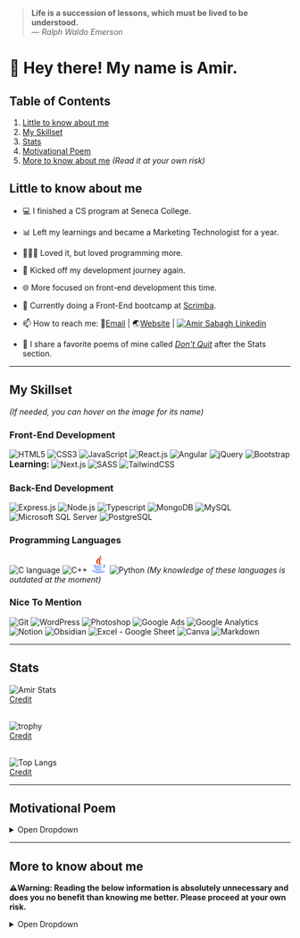 > <b>Life is a succession of lessons, which must be lived to be understood.</b>
> <br/>— <cite>Ralph Waldo Emerson</cite>

<!-- <img alt="Arsenicolos log - a special equilateral triangle" src="./Logo-3.png" height="32" width="32"/> -->

# 👋 Hey there! My name is Amir.

## Table of Contents
1. [Little to know about me](#little-to-know-about-me)
2. [My Skillset](#my-skillset)
3. [Stats](#stats)
4. [Motivational Poem](#motivational-poem)
5. [More to know about me](#more-to-know-about-me) <em>(Read it at your own risk)</em>

## Little to know about me
- 💻 I finished a CS program at Seneca College.
- 📊 Left my learnings and became a Marketing Technologist for a year.
- 👨🏻‍💻 Loved it, but loved programming more.
- 🚀 Kicked off my development journey again.
- 🌐 More focused on front-end development this time.
- 🌱 Currently doing a Front-End bootcamp at [Scrimba](https://scrimba.com). 

- 📫 How to reach me: 📧[Email](mailto:info@arsenicolos.com) | 🌏[Website](https://arsenicolos.com) | [![Amir Sabagh Linkedin](https://img.shields.io/badge/Amir%20Sabagh-blue?style=plastic&logo=linkedin&labelColor=blue)](https://linkedin.com/in/arsenicolos) 
- 🤔 I share a favorite poems of mine called [*Don't Quit*](#motivational-poem) after the Stats section.
---
## My Skillset
<em>(If needed, you can hover on the image for its name)</em>
### Front-End Development
<img height="32" width="32" src="https://cdn.simpleicons.org/html5" title="HTML5" alt="HTML5" /> <img title="CSS3" alt="CSS3" height="32" width="32" src="https://cdn.simpleicons.org/css3" /> <img title="JavaScript" alt="JavaScript" height="32" width="32" src="https://cdn.simpleicons.org/javascript" /> <img title="React.js" alt="React.js" height="32" width="32" src="https://cdn.simpleicons.org/react" /> <img title="Angular" alt="Angular" height="32" width="32" src="https://cdn.simpleicons.org/angular" /> <img title="jQuery" alt="jQuery" height="32" width="32" src="https://cdn.simpleicons.org/jquery" /> <img title="Bootstrap" alt="Bootstrap" height="32" width="32" src="https://cdn.simpleicons.org/bootstrap" />
<b style="font-size:1.1em;height:">Learning: </b> <img title="Next.js" alt="Next.js" height="32" width="32" src="https://cdn.simpleicons.org/nextdotjs/gray" /> <img title="SASS" alt="SASS" height="32" width="32" src="https://cdn.simpleicons.org/sass" /> <img title="TailwindCSS" alt="TailwindCSS" height="32" width="32" src="https://cdn.simpleicons.org/tailwindcss" />

### Back-End Development
<img title="Express.js" alt="Express.js" height="32" width="32" src="https://cdn.simpleicons.org/express/gray" /> <img title="Node.js" alt="Node.js" height="32" width="32" src="https://cdn.simpleicons.org/nodedotjs" /> <img title="Typescript" alt="Typescript" height="32" width="32" src="https://cdn.simpleicons.org/typescript" /> <img title="MongoDB" alt="MongoDB" height="32" width="32" src="https://cdn.simpleicons.org/mongodb" /> <img title="MySQL" alt="MySQL" height="32" width="32" src="https://cdn.simpleicons.org/mysql" /> <img title="Microsoft SQL Server" alt="Microsoft SQL Server" height="32" width="32" src="https://cdn.simpleicons.org/microsoftsqlserver" /> <img title="PostgreSQL" alt="PostgreSQL" height="32" width="32" src="https://cdn.simpleicons.org/postgresql" />

### Programming Languages
<img title="C language" alt="C language" height="32" width="32" src="https://cdn.simpleicons.org/c" /> <img title="C++" alt="C++" height="32" width="32" src="https://cdn.simpleicons.org/cplusplus" /> <img title="Java" alt="Java" height="32" width="32" src="./java-logo.svg" /> <img title="Python" alt="Python" height="32" width="32" src="https://cdn.simpleicons.org/python" />
<em> (My knowledge of these languages is outdated at the moment)</em>

### Nice To Mention
<img title="Git" alt="Git" height="32" width="32" src="https://cdn.simpleicons.org/git" /> <img title="WordPress" alt="WordPress" height="32" width="32" src="https://cdn.simpleicons.org/wordpress" /> <img title="Photoshop" alt="Photoshop" height="32" width="32" src="https://cdn.simpleicons.org/adobephotoshop" /> <img title="Google Ads" alt="Google Ads" height="32" width="32" src="https://cdn.simpleicons.org/googleads" /> <img title="Google Analytics" alt="Google Analytics" height="32" width="32" src="https://cdn.simpleicons.org/googleanalytics" /> <img title="Notion" alt="Notion" height="32" width="32" src="https://cdn.simpleicons.org/notion/gray" /> <img title="Obsidian" alt="Obsidian" height="32" width="32" src="https://cdn.simpleicons.org/obsidian" /> <img title="Excel - Google Sheet" alt="Excel - Google Sheet" height="32" width="32" src="https://cdn.simpleicons.org/microsoftexcel" /> <img title="Canva" alt="Canva" height="32" width="32" src="https://cdn.simpleicons.org/canva" /> <img title="Markdown" alt="Markdown" height="32" width="32" src="https://cdn.simpleicons.org/markdown/gray" />

---

## Stats

![Amir Stats](https://github-readme-stats.vercel.app/api?username=amir-the6th&count_private=true&show_icons=true&theme=material-palenight)
<br/>[Credit](https://github.com/anuraghazra/github-readme-stats)
<br/><br/>
  
![trophy](https://github-profile-trophy.vercel.app/?username=amir-the6th&theme=discord&margin-w=10&margin-h=10&rank=SECRET,SSS,SS,S,AAA,AA,A,B,C&row=2&column=4)
<br/>[Credit](https://github.com/ryo-ma/github-profile-trophy)
<br/><br/>
  
![Top Langs](https://github-readme-stats.vercel.app/api/top-langs/?username=amir-the6th&layout=compact)
<br/>[Credit](https://github.com/anuraghazra/github-readme-stats)
  
---

## Motivational Poem

<details>
  
<summary>Open Dropdown</summary>
<br>

***Don't Quit!***
<br>
<cite>by: *Edgar Albert Guest*</cite>
  
> “When things go wrong, as they sometimes will,<br/>
> When the road you’re trudging seems all uphill,<br/>
> When the funds are low and the debts are high,<br/>
> And you want to smile, but you have to sigh,<br/>
> When care is pressing you down a bit,<br/>
> Rest, if you must, but don’t you quit.<br/>
> 
> Life is queer with its twists and turns,<br/>
> As every one of us sometimes learns,<br/>
> And many a failure turns about,<br/>
> When he might have won had he stuck it out;<br/>
> Don’t give up though the pace seems slow-<br/>
> You may succeed with another blow.<br/>
> 
> Often the goal is nearer than,<br/>
> It seems to a faint and faltering man,<br/>
> Often the struggler has given up,<br/>
> When he might have captured the victor’s cup,<br/>
> And he learned too late when the night slipped down,<br/>
> How close he was to the golden crown.<br/>
> 
> Success is failure turned inside out-<br/>
> The silver tint of the clouds of doubt,<br/>
> And you never can tell how close you are,<br/>
> It may be near when it seems so far,<br/>
> So stick to the fight when you’re hardest hit-<br/>
> It’s when things seem worst that you must not quit”<br/>
  
</details>

---

## More to know about me
<b> ⚠️Warning: Reading the below information is absolutely unnecessary and does you no benefit than knowing me better. Please proceed at your own risk. </b>

<details>
  
<summary>Open Dropdown</summary>
  
- 🎙️ Podcasts I highly support:
    - The Joe Rogan Experience
    - Lex Fridman Podcast
    - Huberman Lab
    - Modern Wisdom
    - The Game w/ Alex Hormozi
    - The School of Greatness
    - Masters of Scale
- 📙 Currently Reading:
    - Sell Like Crazy
    - Kafka on the Shore
    - ([Add me as a friend on Goodreads](https://www.goodreads.com/user/show/93210875-amir))
- 🎥 Currently watching:
    - Twin peaks
    - Whiplash
    - ([Add me as a friend on Letterboxd](https://letterboxd.com/Arsenicolos/))
- 💬 Favorite topics to chat over coffee:
    - Blockchain
    - Food
    - History & Philosophy
    - Mindfulness
    - Business & Startup
- ⚡ Fun facts:
    - I'm left-handed
    - My curiosity is the easiest to trigger 
    - I'm a novice cyclist🚴‍♂️ and boxer🥊
    - Used to play basketball🏀 and table tennis🏓 professionally <em>(still can beat your ass on the latter)</em>
    - My memory is shorter than that of a fish🐟
    - I'm super attentive to detail <em>(not so fun at times)</em> 

<!-- <img height="32" width="32" src="https://cdn.simpleicons.org/adidas/white" /> -->

</details>
